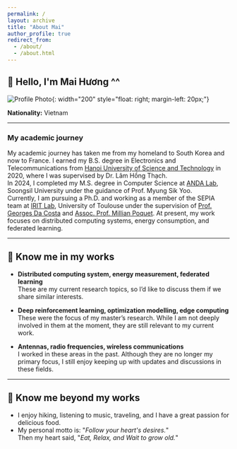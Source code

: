 ```yaml
---
permalink: /
layout: archive
title: "About Mai"
author_profile: true
redirect_from: 
  - /about/
  - /about.html
---
```


## 👋 Hello, I'm Mai Hương ^^

![Profile Photo](http://huongdm1896.github.io/images/profile2.png){: width="200" style="float: right; margin-left: 20px;"}

**Nationality:** Vietnam

---

### My academic journey

My academic journey has taken me from my homeland to South Korea and now to France.
I earned my B.S. degree in Electronics and Telecommunications from [Hanoi University of Science and Technology](https://hust.edu.vn/) in 2020, where I was supervised by Dr. Lâm Hồng Thạch.  
In 2024, I completed my M.S. degree in Computer Science at [ANDA Lab](https://anda-researchers.github.io/site/team/), Soongsil University under the guidance of Prof. Myung Sik Yoo.  
Currently, I am pursuing a Ph.D. and working as a member of the SEPIA team at [IRIT Lab](https://www.irit.fr/en/home/), University of Toulouse under the supervision of [Prof. Georges Da Costa](https://www.irit.fr/~Georges.Da-Costa/) and [Assoc. Prof. Millian Poquet](https://mpoquet.github.io/).
At present, my work focuses on distributed computing systems, energy consumption, and federated learning.

---

## 🔬 Know me in my works

- **Distributed computing system, energy measurement, federated learning**  
  These are my current research topics, so I’d like to discuss them if we share similar interests.

- **Deep reinforcement learning, optimization modelling, edge computing**  
  These were the focus of my master’s research. While I am not deeply involved in them at the moment, they are still relevant to my current work.

- **Antennas, radio frequencies, wireless communications**  
  I worked in these areas in the past. Although they are no longer my primary focus, I still enjoy keeping up with updates and discussions in these fields.

---

## 🌱 Know me beyond my works

- I enjoy hiking, listening to music, traveling, and I have a great passion for delicious food.
- My personal motto is: "*Follow your heart's desires.*"  
  Then my heart said, "*Eat, Relax, and Wait to grow old.*"
